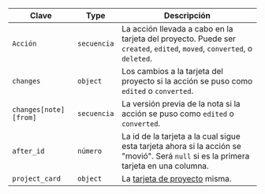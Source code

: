| Clave                 | Type        | Descripción                                                                                                                          |
| --------------------- | ----------- | ------------------------------------------------------------------------------------------------------------------------------------ |
| `Acción`              | `secuencia` | La acción llevada a cabo en la tarjeta del proyecto. Puede ser `created`, `edited`, `moved`, `converted`, o `deleted`.               |
| `changes`             | `object`    | Los cambios a la tarjeta del proyecto si la acción se puso como `edited` o `converted`.                                              |
| `changes[note][from]` | `secuencia` | La versión previa de la nota si la acción se puso como `edited` o `converted`.                                                       |
| `after_id`            | `número`    | La id de la tarjeta a la cual sigue esta tarjeta ahora si la acción se "movió". Será `null` si es la primera tarjeta en una columna. |
| `project_card`        | `object`    | La [tarjeta de proyecto](/rest/reference/projects#cards) misma.                                                                      |
